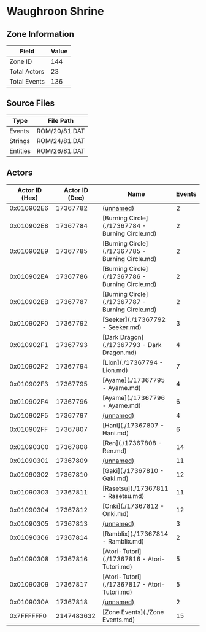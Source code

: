 # Waughroon Shrine

## Zone Information

| Field        |   Value |
|--------------|---------|
| Zone ID      |     144 |
| Total Actors |      23 |
| Total Events |     136 |

## Source Files

| Type     | File Path     |
|----------|---------------|
| Events   | ROM/20/81.DAT |
| Strings  | ROM/24/81.DAT |
| Entities | ROM/26/81.DAT |

## Actors

| Actor ID (Hex)   |   Actor ID (Dec) | Name                                             |   Events |
|------------------|------------------|--------------------------------------------------|----------|
| 0x010902E6       |         17367782 | [(unnamed)](./17367782.md)                       |        2 |
| 0x010902E8       |         17367784 | [Burning Circle](./17367784 - Burning Circle.md) |        2 |
| 0x010902E9       |         17367785 | [Burning Circle](./17367785 - Burning Circle.md) |        2 |
| 0x010902EA       |         17367786 | [Burning Circle](./17367786 - Burning Circle.md) |        2 |
| 0x010902EB       |         17367787 | [Burning Circle](./17367787 - Burning Circle.md) |        2 |
| 0x010902F0       |         17367792 | [Seeker](./17367792 - Seeker.md)                 |        3 |
| 0x010902F1       |         17367793 | [Dark Dragon](./17367793 - Dark Dragon.md)       |        4 |
| 0x010902F2       |         17367794 | [Lion](./17367794 - Lion.md)                     |        7 |
| 0x010902F3       |         17367795 | [Ayame](./17367795 - Ayame.md)                   |        4 |
| 0x010902F4       |         17367796 | [Ayame](./17367796 - Ayame.md)                   |        6 |
| 0x010902F5       |         17367797 | [(unnamed)](./17367797.md)                       |        4 |
| 0x010902FF       |         17367807 | [Hani](./17367807 - Hani.md)                     |        6 |
| 0x01090300       |         17367808 | [Ren](./17367808 - Ren.md)                       |       14 |
| 0x01090301       |         17367809 | [(unnamed)](./17367809.md)                       |       11 |
| 0x01090302       |         17367810 | [Gaki](./17367810 - Gaki.md)                     |       12 |
| 0x01090303       |         17367811 | [Rasetsu](./17367811 - Rasetsu.md)               |       11 |
| 0x01090304       |         17367812 | [Onki](./17367812 - Onki.md)                     |       12 |
| 0x01090305       |         17367813 | [(unnamed)](./17367813.md)                       |        3 |
| 0x01090306       |         17367814 | [Ramblix](./17367814 - Ramblix.md)               |        2 |
| 0x01090308       |         17367816 | [Atori-Tutori](./17367816 - Atori-Tutori.md)     |        5 |
| 0x01090309       |         17367817 | [Atori-Tutori](./17367817 - Atori-Tutori.md)     |        5 |
| 0x0109030A       |         17367818 | [(unnamed)](./17367818.md)                       |        2 |
| 0x7FFFFFF0       |       2147483632 | [Zone Events](./Zone Events.md)                  |       15 |